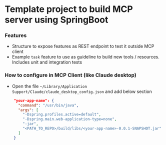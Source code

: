 # Template project to build MCP server using SpringBoot

### Features
- Structure to expose features as REST endpoint to test it outside MCP client
- Example `task` feature to use as guideline to build new tools / resources. Includes unit and integration tests


### How to configure in MCP Client (like Claude desktop)
- Open the file `~/Library/Application Support/Claude/claude_desktop_config.json` and add below section

```json
    "your-app-name": {
      "command": "/usr/bin/java",
      "args": [
        "-Dspring.profiles.active=default",
        "-Dspring.main.web-application-type=none",
        "-jar",
        "<PATH_TO_REPO>/build/libs/<your-app-name>-0.0.1-SNAPSHOT.jar"
      ]
    }

```